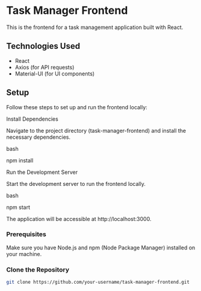 # Task Manager Frontend

This is the frontend for a task management application built with React.

## Technologies Used

- React
- Axios (for API requests)
- Material-UI (for UI components)

## Setup

Follow these steps to set up and run the frontend locally:

Install Dependencies

Navigate to the project directory (task-manager-frontend) and install the necessary dependencies.

bash

npm install

Run the Development Server

Start the development server to run the frontend locally.

bash

npm start

The application will be accessible at http://localhost:3000.

### Prerequisites

Make sure you have Node.js and npm (Node Package Manager) installed on your machine.

### Clone the Repository

```bash
git clone https://github.com/your-username/task-manager-frontend.git

